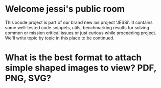 # Welcome jessi's public room

This xcode project is part of our brand new ios project 'JESSi'.
It contains some well-tested code snippets, utils, benchmarking results for solving common or mission critical issues or just curious while proceeding project. We'll write topic by topic in this place to be continued.

# What is the best format to attach simple shaped images to view? PDF, PNG, SVG?

